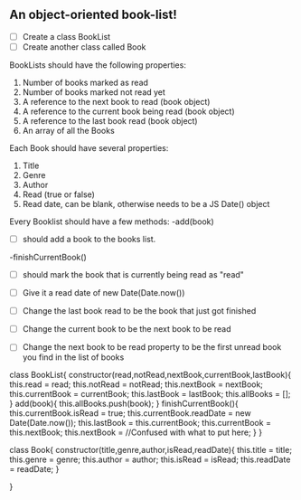 ## An object-oriented book-list!

*[ ] Create a class BookList
*[ ] Create another class called Book

BookLists should have the following properties:
  1. Number of books marked as read
  2. Number of books marked not read yet
  3. A reference to the next book to read (book object)
  4. A reference to the current book being read (book object)
  5. A reference to the last book read (book object)
  6. An array of all the Books

Each Book should have several properties:
  1. Title
  2. Genre
  3. Author
  4. Read (true or false)
  5. Read date, can be blank, otherwise needs to be a JS Date() object


Every Booklist should have a few methods:
-add(book)
  * [ ] should add a book to the books list.

-finishCurrentBook()
  * [ ] should mark the book that is currently being read as "read"
  * [ ] Give it a read date of new Date(Date.now())
  * [ ] Change the last book read to be the book that just got finished
  * [ ] Change the current book to be the next book to be read
  * [ ] Change the next book to be read property to be the first unread book you find in the list of books


<!-- JS Code -->
<!-- Class BookList -->
  class BookList{
    constructor(read,notRead,nextBook,currentBook,lastBook){
        this.read = read;
        this.notRead = notRead;
        this.nextBook = nextBook;
        this.currentBook = currentBook;
        this.lastBook = lastBook;
        this.allBooks = [];
    }
    add(book){
        this.allBooks.push(book);
    }
    finishCurrentBook(){
        this.currentBook.isRead = true;
        this.currentBook.readDate = new Date(Date.now());
        this.lastBook = this.currentBook;
        this.currentBook = this.nextBook;
        this.nextBook = //Confused with what to put here;
    }
}
<!-- Class Book -->
class Book{
    constructor(title,genre,author,isRead,readDate){
        this.title = title;
        this.genre = genre;
        this.author = author;
        this.isRead = isRead;
        this.readDate = readDate;
    }

}